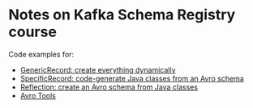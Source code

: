 # Notes on Kafka Schema Registry course

Code examples for:

* [GenericRecord: create everything dynamically](code/avro-examples/src/main/java/org/example/generic/GenericRecordExamples.java)
* [SpecificRecord: code-generate Java classes from an Avro schema](code/avro-examples/src/main/java/org/example/specific/SpecificRecordExamples.java)
* [Reflection: create an Avro schema from Java classes](code/avro-examples/src/main/java/org/example/reflection/ReflectionExamples.java)
* [Avro Tools](code/avro-tools/)
